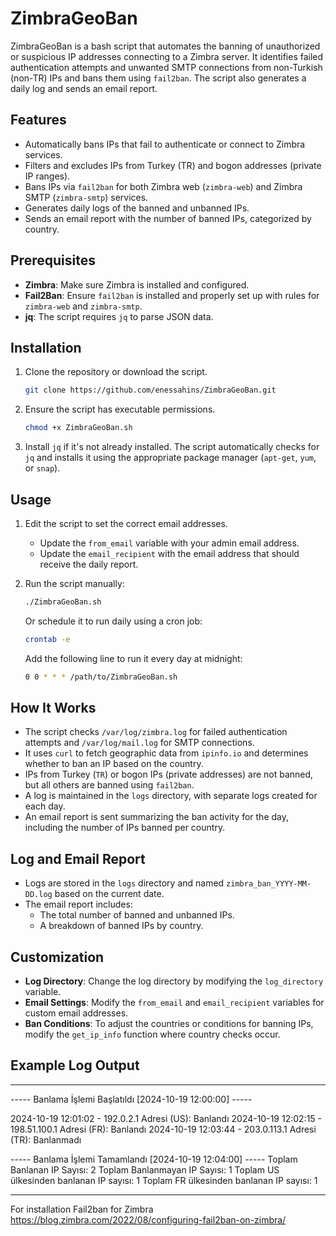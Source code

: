 # ZimbraGeoBan

ZimbraGeoBan is a bash script that automates the banning of unauthorized or suspicious IP addresses connecting to a Zimbra server. It identifies failed authentication attempts and unwanted SMTP connections from non-Turkish (non-TR) IPs and bans them using `fail2ban`. The script also generates a daily log and sends an email report.

## Features

- Automatically bans IPs that fail to authenticate or connect to Zimbra services.
- Filters and excludes IPs from Turkey (TR) and bogon addresses (private IP ranges).
- Bans IPs via `fail2ban` for both Zimbra web (`zimbra-web`) and Zimbra SMTP (`zimbra-smtp`) services.
- Generates daily logs of the banned and unbanned IPs.
- Sends an email report with the number of banned IPs, categorized by country.

## Prerequisites

- **Zimbra**: Make sure Zimbra is installed and configured.
- **Fail2Ban**: Ensure `fail2ban` is installed and properly set up with rules for `zimbra-web` and `zimbra-smtp`.
- **jq**: The script requires `jq` to parse JSON data.

## Installation

1. Clone the repository or download the script.
    ```bash
    git clone https://github.com/enessahins/ZimbraGeoBan.git
    ```

2. Ensure the script has executable permissions.
    ```bash
    chmod +x ZimbraGeoBan.sh
    ```

3. Install `jq` if it's not already installed. The script automatically checks for `jq` and installs it using the appropriate package manager (`apt-get`, `yum`, or `snap`).

## Usage

1. Edit the script to set the correct email addresses.
    - Update the `from_email` variable with your admin email address.
    - Update the `email_recipient` with the email address that should receive the daily report.

2. Run the script manually:
    ```bash
    ./ZimbraGeoBan.sh
    ```

   Or schedule it to run daily using a cron job:
    ```bash
    crontab -e
    ```

    Add the following line to run it every day at midnight:
    ```bash
    0 0 * * * /path/to/ZimbraGeoBan.sh
    ```

## How It Works

- The script checks `/var/log/zimbra.log` for failed authentication attempts and `/var/log/mail.log` for SMTP connections.
- It uses `curl` to fetch geographic data from `ipinfo.io` and determines whether to ban an IP based on the country.
- IPs from Turkey (`TR`) or bogon IPs (private addresses) are not banned, but all others are banned using `fail2ban`.
- A log is maintained in the `logs` directory, with separate logs created for each day.
- An email report is sent summarizing the ban activity for the day, including the number of IPs banned per country.

## Log and Email Report

- Logs are stored in the `logs` directory and named `zimbra_ban_YYYY-MM-DD.log` based on the current date.
- The email report includes:
  - The total number of banned and unbanned IPs.
  - A breakdown of banned IPs by country.

## Customization

- **Log Directory**: Change the log directory by modifying the `log_directory` variable.
- **Email Settings**: Modify the `from_email` and `email_recipient` variables for custom email addresses.
- **Ban Conditions**: To adjust the countries or conditions for banning IPs, modify the `get_ip_info` function where country checks occur.

## Example Log Output

***
----- Banlama İşlemi Başlatıldı [2024-10-19 12:00:00] -----

2024-10-19 12:01:02 - 192.0.2.1 Adresi (US): Banlandı 2024-10-19 12:02:15 - 198.51.100.1 Adresi (FR): Banlandı 2024-10-19 12:03:44 - 203.0.113.1 Adresi (TR): Banlanmadı

----- Banlama İşlemi Tamamlandı [2024-10-19 12:04:00] ----- Toplam Banlanan IP Sayısı: 2 Toplam Banlanmayan IP Sayısı: 1 Toplam US ülkesinden banlanan IP sayısı: 1 Toplam FR ülkesinden banlanan IP sayısı: 1
***


For installation Fail2ban for Zimbra
https://blog.zimbra.com/2022/08/configuring-fail2ban-on-zimbra/
